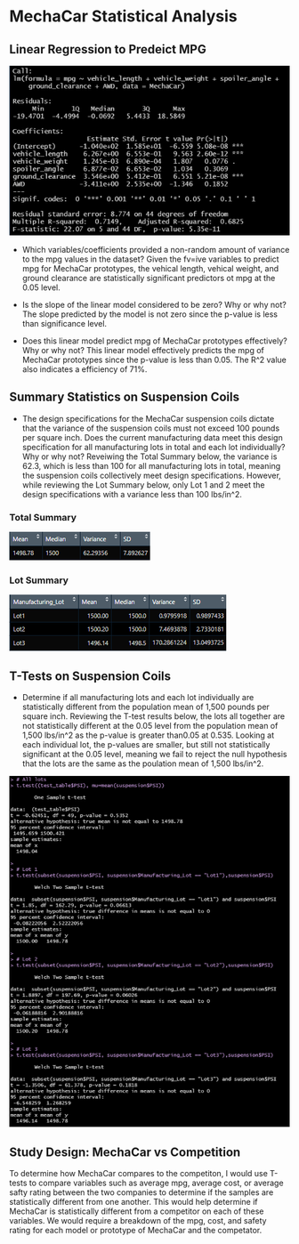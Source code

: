 # MechaCar Statistical Analysis

## Linear Regression to Predeict MPG
![LM~MPG](https://github.com/rmchartman/MechaCar_Statistical_Analysis/blob/main/Images/LM~MPG.png)

- Which variables/coefficients provided a non-random amount of variance to the mpg values in the dataset?
Given the fv=ive variables to predict mpg for MechaCar prototypes, the vehical length, vehical weight, and ground clearance are statistically significant predictors ot mpg at the 0.05 level. 

- Is the slope of the linear model considered to be zero? Why or why not?
The slope  predicted by the model is not zero since the p-value is less than significance level.

- Does this linear model predict mpg of MechaCar prototypes effectively? Why or why not?
This linear model effectively predicts the mpg of MechaCar prototypes since the p-value is less than 0.05. The R^2 value also indicates a efficiency of 71%. 


## Summary Statistics on Suspension Coils
- The design specifications for the MechaCar suspension coils dictate that the variance of the suspension coils must not exceed 100 pounds per square inch. Does the current manufacturing data meet this design specification for all manufacturing lots in total and each lot individually? Why or why not?
Reveiwing the Total Summary below, the variance is 62.3, which is less than 100 for all manufacturing lots in total, meaning the suspension coils collectively meet design specifications. However, while reviewing the Lot Summary below, only Lot 1 and 2 meet the design specifications with a variance less than 100 lbs/in^2.

### Total Summary
![D2-TotalSummary](https://github.com/rmchartman/MechaCar_Statistical_Analysis/blob/main/Images/D2-TotalSummary.png)

### Lot Summary
![D2-LotSummary](https://github.com/rmchartman/MechaCar_Statistical_Analysis/blob/main/Images/D2-LotSummary.png)


## T-Tests on Suspension Coils
- Determine if all manufacturing lots and each lot individually are statistically different from the population mean of 1,500 pounds per square inch.
Reviewing the T-test results below, the lots all together are not statistically different at the 0.05 level from the population mean of 1,500 lbs/in^2 as the p-value is greater than0.05 at 0.535. Looking at each individual lot, the p-values are smaller, but still not statistically significant at the 0.05 level, meaning we fail to reject the null hypothesis that the lots are the same as the poulation mean of 1,500 lbs/in^2. 

![D3-TTest](https://github.com/rmchartman/MechaCar_Statistical_Analysis/blob/main/Images/D3-TTests.png)

## Study Design: MechaCar vs Competition
To determine how MechaCar compares to the competiton, I would use T-tests to compare variables such as average mpg, average cost, or average safty rating between the two companies to determine if the samples are statistically different from one another. This would help determine if MechaCar is statistically different from a competitor on each of these variables. We would require a breakdown of the mpg, cost, and safety rating for each model or prototype of MechaCar and the competator. 
